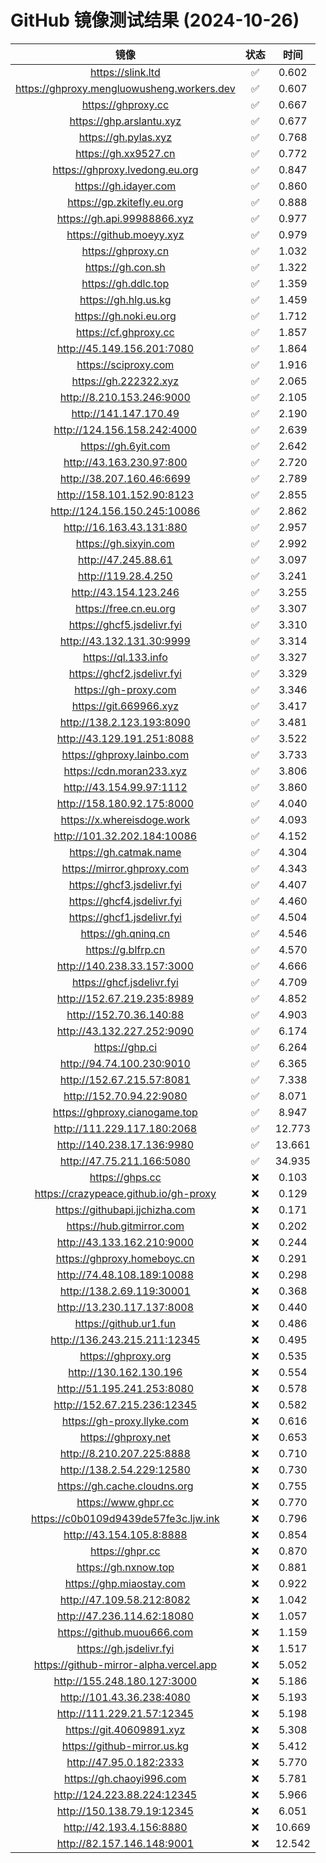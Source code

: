 # GitHub 镜像测试结果 (2024-10-26)

|  镜像  |  状态  |  时间  |
| :----: | :----: | :----: |
| https://slink.ltd | ✅ | 0.602 |
| https://ghproxy.mengluowusheng.workers.dev | ✅ | 0.607 |
| https://ghproxy.cc | ✅ | 0.667 |
| https://ghp.arslantu.xyz | ✅ | 0.677 |
| https://gh.pylas.xyz | ✅ | 0.768 |
| https://gh.xx9527.cn | ✅ | 0.772 |
| https://ghproxy.lvedong.eu.org | ✅ | 0.847 |
| https://gh.idayer.com | ✅ | 0.860 |
| https://gp.zkitefly.eu.org | ✅ | 0.888 |
| https://gh.api.99988866.xyz | ✅ | 0.977 |
| https://github.moeyy.xyz | ✅ | 0.979 |
| https://ghproxy.cn | ✅ | 1.032 |
| https://gh.con.sh | ✅ | 1.322 |
| https://gh.ddlc.top | ✅ | 1.359 |
| https://gh.hlg.us.kg | ✅ | 1.459 |
| https://gh.noki.eu.org | ✅ | 1.712 |
| https://cf.ghproxy.cc | ✅ | 1.857 |
| http://45.149.156.201:7080 | ✅ | 1.864 |
| https://sciproxy.com | ✅ | 1.916 |
| https://gh.222322.xyz | ✅ | 2.065 |
| http://8.210.153.246:9000 | ✅ | 2.105 |
| http://141.147.170.49 | ✅ | 2.190 |
| http://124.156.158.242:4000 | ✅ | 2.639 |
| https://gh.6yit.com | ✅ | 2.642 |
| http://43.163.230.97:800 | ✅ | 2.720 |
| http://38.207.160.46:6699 | ✅ | 2.789 |
| http://158.101.152.90:8123 | ✅ | 2.855 |
| http://124.156.150.245:10086 | ✅ | 2.862 |
| http://16.163.43.131:880 | ✅ | 2.957 |
| https://gh.sixyin.com | ✅ | 2.992 |
| http://47.245.88.61 | ✅ | 3.097 |
| http://119.28.4.250 | ✅ | 3.241 |
| http://43.154.123.246 | ✅ | 3.255 |
| https://free.cn.eu.org | ✅ | 3.307 |
| https://ghcf5.jsdelivr.fyi | ✅ | 3.310 |
| http://43.132.131.30:9999 | ✅ | 3.314 |
| https://ql.133.info | ✅ | 3.327 |
| https://ghcf2.jsdelivr.fyi | ✅ | 3.329 |
| https://gh-proxy.com | ✅ | 3.346 |
| https://git.669966.xyz | ✅ | 3.417 |
| http://138.2.123.193:8090 | ✅ | 3.481 |
| http://43.129.191.251:8088 | ✅ | 3.522 |
| https://ghproxy.lainbo.com | ✅ | 3.733 |
| https://cdn.moran233.xyz | ✅ | 3.806 |
| http://43.154.99.97:1112 | ✅ | 3.860 |
| http://158.180.92.175:8000 | ✅ | 4.040 |
| https://x.whereisdoge.work | ✅ | 4.093 |
| http://101.32.202.184:10086 | ✅ | 4.152 |
| https://gh.catmak.name | ✅ | 4.304 |
| https://mirror.ghproxy.com | ✅ | 4.343 |
| https://ghcf3.jsdelivr.fyi | ✅ | 4.407 |
| https://ghcf4.jsdelivr.fyi | ✅ | 4.460 |
| https://ghcf1.jsdelivr.fyi | ✅ | 4.504 |
| https://gh.qninq.cn | ✅ | 4.546 |
| https://g.blfrp.cn | ✅ | 4.570 |
| http://140.238.33.157:3000 | ✅ | 4.666 |
| https://ghcf.jsdelivr.fyi | ✅ | 4.709 |
| http://152.67.219.235:8989 | ✅ | 4.852 |
| http://152.70.36.140:88 | ✅ | 4.903 |
| http://43.132.227.252:9090 | ✅ | 6.174 |
| https://ghp.ci | ✅ | 6.264 |
| http://94.74.100.230:9010 | ✅ | 6.365 |
| http://152.67.215.57:8081 | ✅ | 7.338 |
| http://152.70.94.22:9080 | ✅ | 8.071 |
| https://ghproxy.cianogame.top | ✅ | 8.947 |
| http://111.229.117.180:2068 | ✅ | 12.773 |
| http://140.238.17.136:9980 | ✅ | 13.661 |
| http://47.75.211.166:5080 | ✅ | 34.935 |
| https://ghps.cc | ❌ | 0.103 |
| https://crazypeace.github.io/gh-proxy | ❌ | 0.129 |
| https://githubapi.jjchizha.com | ❌ | 0.171 |
| https://hub.gitmirror.com | ❌ | 0.202 |
| http://43.133.162.210:9000 | ❌ | 0.244 |
| https://ghproxy.homeboyc.cn | ❌ | 0.291 |
| http://74.48.108.189:10088 | ❌ | 0.298 |
| http://138.2.69.119:30001 | ❌ | 0.368 |
| http://13.230.117.137:8008 | ❌ | 0.440 |
| https://github.ur1.fun | ❌ | 0.486 |
| http://136.243.215.211:12345 | ❌ | 0.495 |
| https://ghproxy.org | ❌ | 0.535 |
| http://130.162.130.196 | ❌ | 0.554 |
| http://51.195.241.253:8080 | ❌ | 0.578 |
| http://152.67.215.236:12345 | ❌ | 0.582 |
| https://gh-proxy.llyke.com | ❌ | 0.616 |
| https://ghproxy.net | ❌ | 0.653 |
| http://8.210.207.225:8888 | ❌ | 0.710 |
| http://138.2.54.229:12580 | ❌ | 0.730 |
| https://gh.cache.cloudns.org | ❌ | 0.755 |
| https://www.ghpr.cc | ❌ | 0.770 |
| https://c0b0109d9439de57fe3c.ljw.ink | ❌ | 0.796 |
| http://43.154.105.8:8888 | ❌ | 0.854 |
| https://ghpr.cc | ❌ | 0.870 |
| https://gh.nxnow.top | ❌ | 0.881 |
| https://ghp.miaostay.com | ❌ | 0.922 |
| http://47.109.58.212:8082 | ❌ | 1.042 |
| http://47.236.114.62:18080 | ❌ | 1.057 |
| https://github.muou666.com | ❌ | 1.159 |
| https://gh.jsdelivr.fyi | ❌ | 1.517 |
| https://github-mirror-alpha.vercel.app | ❌ | 5.052 |
| http://155.248.180.127:3000 | ❌ | 5.186 |
| http://101.43.36.238:4080 | ❌ | 5.193 |
| http://111.229.21.57:12345 | ❌ | 5.198 |
| https://git.40609891.xyz | ❌ | 5.308 |
| https://github-mirror.us.kg | ❌ | 5.412 |
| http://47.95.0.182:2333 | ❌ | 5.770 |
| https://gh.chaoyi996.com | ❌ | 5.781 |
| http://124.223.88.224:12345 | ❌ | 5.966 |
| http://150.138.79.19:12345 | ❌ | 6.051 |
| http://42.193.4.156:8880 | ❌ | 10.669 |
| http://82.157.146.148:9001 | ❌ | 12.542 |

